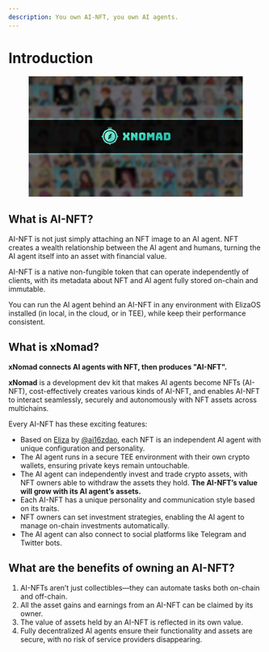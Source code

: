 ```yaml
---
description: You own AI-NFT, you own AI agents.
---
```


# Introduction



<figure><img src=".gitbook/assets/xnomad.png" alt=""><figcaption></figcaption></figure>

## What is AI-NFT?

AI-NFT is not just simply attaching an NFT image to an AI agent. NFT creates a wealth relationship between the AI agent and humans, turning the AI agent itself into an asset with financial value.

AI-NFT is a native non-fungible token that can operate independently of clients, with its metadata about NFT and AI agent fully stored on-chain and immutable.&#x20;

You can run the AI agent behind an AI-NFT in any environment with ElizaOS installed (in local, in the cloud, or in TEE), while keep their performance consistent.&#x20;

## What is xNomad?

**xNomad connects AI agents with NFT, then produces "AI-NFT".**&#x20;

**xNomad** is a development dev kit that makes AI agents become NFTs (AI-NFT), cost-effectively creates various kinds of AI-NFT, and enables AI-NFT to interact seamlessly, securely and autonomously with NFT assets across multichains.&#x20;

Every AI-NFT has these exciting features:

* Based on [Eliza](https://github.com/elizaos/eliza) by [@ai16zdao](https://x.com/ai16zdao), each NFT is an independent AI agent with unique configuration and personality.
* The AI agent runs in a secure TEE environment with their own crypto wallets, ensuring private keys remain untouchable.
* The AI agent can independently invest and trade crypto assets, with NFT owners able to withdraw the assets they hold. **The AI-NFT’s value will grow with its AI agent’s assets.**
* Each AI-NFT has a unique personality and communication style based on its traits.
* NFT owners can set investment strategies, enabling the AI agent to manage on-chain investments automatically.
* The AI agent can also connect to social platforms like Telegram and Twitter bots.

## What are the benefits of owning an AI-NFT?

1. AI-NFTs aren’t just collectibles—they can automate tasks both on-chain and off-chain.
2. All the asset gains and earnings from an AI-NFT can be claimed by its owner.
3. The value of assets held by an AI-NFT is reflected in its own value.
4. Fully decentralized AI agents ensure their functionality and assets are secure, with no risk of service providers disappearing.

